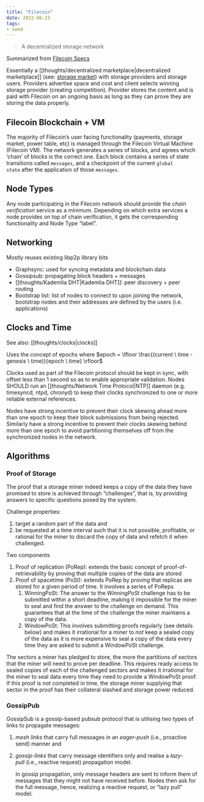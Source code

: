 ```yaml
---
title: "Filecoin"
date: 2022-06-23
tags:
- seed
---
```


> A decentralized storage network

Summarized from [Filecoin Specs](https://spec.filecoin.io/)

Essentially a [[thoughts/decentralized marketplace|decentralized marketplace]] (see: [storage market](https://spec.filecoin.io/systems/filecoin_markets/storage_market/)) with storage providers and storage users. Providers advertise space and cost and client selects winning storage provider (creating competition). Provider stores the content and is paid with Filecoin on an ongoing basis as long as they can prove they are storing the data properly.

## Filecoin Blockchain + VM
The majority of Filecoin’s user facing functionality (payments, storage market, power table, etc) is managed through the Filecoin Virtual Machine (Filecoin VM). The network generates a series of blocks, and agrees which ‘chain’ of blocks is the correct one. Each block contains a series of state transitions called `messages`, and a checkpoint of the current `global state` after the application of those `messages`.

## Node Types
Any node participating in the Filecoin network should provide the _chain verification_ service as a minimum. Depending on which extra services a node provides on top of chain verification, it gets the corresponding functionality and Node Type “label”.

## Networking
Mostly reuses existing libp2p library bits
- Graphsync: used for syncing metadata and blockchain data
- Gossipsub: propagating block headers + messages
- [[thoughts/Kademlia DHT|Kademlia DHT]]: peer discovery + peer routing
- Bootstrap list: list of nodes to connect to upon joining the network, bootstrap nodes and their addresses are defined by the users (i.e. applications)

## Clocks and Time
See also: [[thoughts/clocks|clocks]]

Uses the concept of epochs where $epoch = \lfloor \frac{(current \ time - genesis \ time)}{epoch \ time} \rfloor$

Clocks used as part of the Filecoin protocol should be kept in sync, with offset less than 1 second so as to enable appropriate validation. Nodes SHOULD run an [[thoughts/Network Time Protocol|NTP]] daemon (e.g. timesyncd, ntpd, chronyd) to keep their clocks synchronized to one or more reliable external references.

Nodes have strong incentive to prevent their clock skewing ahead more than one epoch to keep their block submissions from being rejected. Similarly have a strong incentive to prevent their clocks skewing behind more than one epoch to avoid partitioning themselves off from the synchronized nodes in the network.

## Algorithms
### Proof of Storage
The proof that a storage miner indeed keeps a copy of the data they have promised to store is achieved through “challenges”, that is, by providing answers to specific questions posed by the system.

Challenge properties:
1. target a random part of the data and 
2. be requested at a time interval such that it is not possible, profitable, or rational for the miner to discard the copy of data and refetch it when challenged.

Two components
1. Proof of replication (PoRep): extends the basic concept of proof-of-retrievability by proving that multiple copies of the data are stored
2. Proof of spacetime (PoSt): extends PoRep by proving that replicas are stored for a given period of time. It involves a series of PoReps
	1. WinningPoSt: The answer to the _WinningPoSt_ challenge has to be submitted within a short deadline, making it impossible for the miner to seal and find the answer to the challenge on demand. This guarantees that at the time of the challenge the miner maintains a copy of the data.
	2. WindowPoSt: This involves submitting proofs regularly (see details below) and makes it irrational for a miner to _not_ keep a sealed copy of the data as it is more expensive to seal a copy of the data every time they are asked to submit a WindowPoSt challenge.

The sectors a miner has pledged to store, the more the partitions of sectors that the miner will need to prove per deadline. This requires ready access to sealed copies of each of the challenged sectors and makes it irrational for the miner to seal data every time they need to provide a WindowPoSt proof. If this proof is not completed in time, the storage miner supplying that sector in the proof has their collateral slashed and storage power reduced.

### GossipPub
GossipSub is a gossip-based pubsub protocol that is utilising two types of links to propagate messages:
1. _mesh links_ that carry full messages in an _eager-push_ (i.e., proactive send) manner and
2. _gossip-links_ that carry message identifiers only and realise a _lazy-pull_ (i.e., reactive request) propagation model.
	
	In gossip propagation, only message headers are sent to inform them of messages that they might not have received before. Nodes then ask for the full message, hence, realizing a reactive request, or “lazy pull” model.